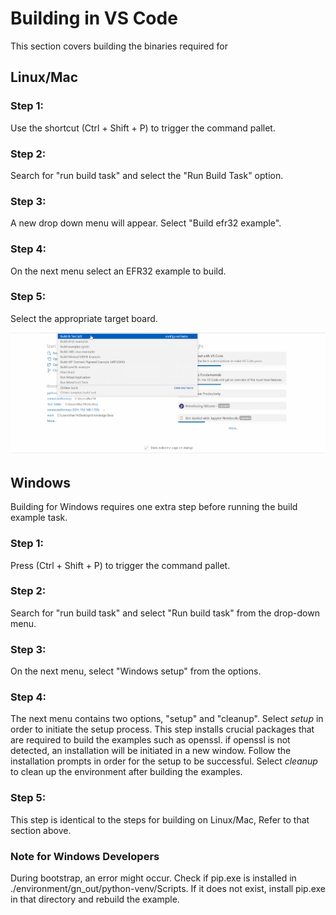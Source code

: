 # Building in VS Code

This section covers building the binaries required for 

## Linux/Mac

### Step 1:

Use the shortcut (Ctrl + Shift + P) to trigger the command pallet.

### Step 2:

Search for "run build task" and select the "Run Build Task" option.

### Step 3:

A new drop down menu will appear. Select "Build efr32 example".

### Step 4:

On the next menu select an EFR32 example to build.

### Step 5:

Select the appropriate target board.

![](../../images/build_efr32_example.gif)

## Windows

Building for Windows requires one extra step before running the build example
task.

### Step 1:

Press (Ctrl + Shift + P) to trigger the command pallet.

### Step 2:

Search for "run build task" and select "Run build task" from the drop-down menu.

### Step 3:

On the next menu, select "Windows setup" from the options.

### Step 4:

The next menu contains two options, "setup" and
"cleanup". Select _setup_ in order to initiate the setup process. This step installs crucial
packages that are required to build the examples such as openssl. if openssl
is not detected, an installation will be initiated in a new window. Follow the installation prompts in order for the setup to be successful. Select _cleanup_ to
clean up the environment after building the examples. 

### Step 5:

This step is identical to the steps for building on Linux/Mac, Refer to
that section above.

### Note for Windows Developers
During bootstrap, an error might occur. Check if pip.exe is installed in ./environment/gn_out/python-venv/Scripts. If it does not exist, install pip.exe in that directory and rebuild the example.
